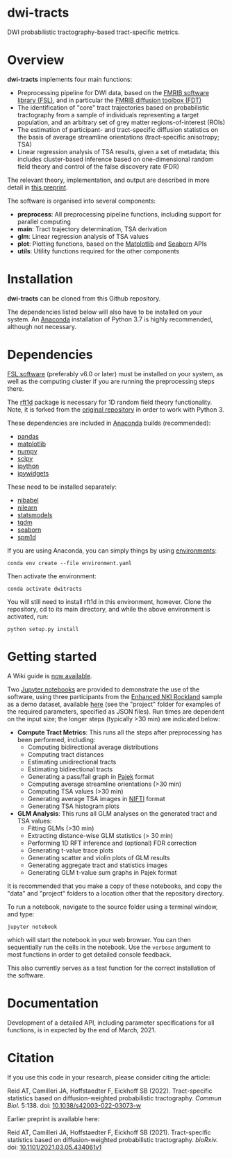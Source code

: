 # dwi-tracts
DWI probabilistic tractography-based tract-specific metrics.

# Overview
**dwi-tracts** implements four main functions:

* Preprocessing pipeline for DWI data, based on the [FMRIB software library (FSL)](https://fsl.fmrib.ox.ac.uk/fsl/fslwiki), and in particular the [FMRIB diffusion toolbox (FDT)](https://fsl.fmrib.ox.ac.uk/fsl/fslwiki/FDT)
* The identification of "core" tract trajectories based on probabilistic tractography from a sample of individuals representing a target population, and an arbitrary set of grey matter regions-of-interest (ROIs)
* The estimation of participant- and tract-specific diffusion statistics on the basis of average streamline orientations (tract-specific anisotropy; TSA)
* Linear regression analysis of TSA results, given a set of metadata; this includes cluster-based inference based on one-dimensional random field theory and control of the false discovery rate (FDR)

The relevant theory, implementation, and output are described in more detail in [this preprint](https://doi.org/10.1101/2021.03.05.434061).

The software is organised into several components:

* **preprocess**: All preprocessing pipeline functions, including support for parallel computing
* **main**: Tract trajectory determination, TSA derivation
* **glm**: Linear regression analysis of TSA values
* **plot**: Plotting functions, based on the [Matplotlib](https://matplotlib.org/) and [Seaborn](https://seaborn.pydata.org/) APIs
* **utils**: Utility functions required for the other components

# Installation
**dwi-tracts** can be cloned from this Github repository. 

The dependencies listed below will also have to be installed on your system. An [Anaconda](https://anaconda.org/anaconda) installation of Python 3.7 is highly recommended, although not necessary.

# Dependencies

[FSL software](https://fsl.fmrib.ox.ac.uk/fsl/fslwiki/FslInstallation) (preferably v6.0 or later) must be installed on your system, as well as the computing cluster if you are running the preprocessing steps there.

The [rft1d](https://github.com/neurocoglab/rft1d) package is necessary for 1D random field theory functionality. Note, it is forked from the [original repository](https://github.com/0todd0000/rft1d) in order to work with Python 3.

These dependencies are included in [Anaconda](https://docs.anaconda.com/anaconda/install/) builds (recommended):
* [pandas](https://pandas.pydata.org/pandas-docs/stable/getting_started/install.html)
* [matplotlib](https://anaconda.org/conda-forge/matplotlib)
* [numpy](https://anaconda.org/anaconda/numpy)
* [scipy](https://anaconda.org/anaconda/scipy)
* [ipython](https://anaconda.org/anaconda/ipython)
* [ipywidgets](https://anaconda.org/anaconda/ipywidgets)

These need to be installed separately:
* [nibabel](https://anaconda.org/conda-forge/nibabel)
* [nilearn](https://anaconda.org/conda-forge/nilearn)
* [statsmodels](https://anaconda.org/anaconda/statsmodels)
* [tqdm](https://anaconda.org/conda-forge/tqdm)
* [seaborn](https://anaconda.org/anaconda/seaborn)
* [spm1d](https://anaconda.org/conda-forge/spm1d)

If you are using Anaconda, you can simply things by using [environments](https://kiwidamien.github.io/save-the-environment-with-conda-and-how-to-let-others-run-your-programs.html):

```console
conda env create --file environment.yaml
```

Then activate the environment:

```console
conda activate dwitracts
```

You will still need to install rft1d in this environment, however. Clone the repository, cd to its main directory, and while the above environment is activated, run:

```console
python setup.py install
```

# Getting started

A Wiki guide is [now available](https://github.com/neurocoglab/dwi-tracts/wiki).

Two [Jupyter notebooks](https://jupyter.org/) are provided to demonstrate the use of the software, using three participants from the [Enhanced NKI Rockland](http://fcon_1000.projects.nitrc.org/indi/enhanced/) sample as a demo dataset, available [here](https://github.com/neurocoglab/dwi-tracts-data) (see the "project" folder for examples of the required parameters, specified as JSON files). Run times are dependent on the input size; the longer steps (typically >30 min) are indicated below:

* **Compute Tract Metrics**: This runs all the steps after preprocessing has been performed, including:
    * Computing bidirectional average distributions
    * Computing tract distances
    * Estimating unidirectional tracts
    * Estimating bidirectional tracts
    * Generating a pass/fail graph in [Pajek](http://vlado.fmf.uni-lj.si/pub/networks/pajek/) format
    * Computing average streamline orientations (>30 min)
    * Computing TSA values (>30 min)
    * Generating average TSA images in [NIFTI](https://nifti.nimh.nih.gov/nifti-1/) format
    * Generating TSA histogram plots
* **GLM Analysis**: This runs all GLM analyses on the generated tract and TSA values:
    * Fitting GLMs (>30 min)
    * Extracting distance-wise GLM statistics (> 30 min)
    * Performing 1D RFT inference and (optional) FDR correction
    * Generating t-value trace plots
    * Generating scatter and violin plots of GLM results
    * Generating aggregate tract and statistics images
    * Generating GLM t-value sum graphs in Pajek format

It is recommended that you make a copy of these notebooks, and copy the "data" and "project" folders to a location other that the repository directory.

To run a notebook, navigate to the source folder using a terminal window, and type:

`jupyter notebook`

which will start the notebook in your web browser. You can then sequentially run the cells in the notebook. Use the `verbose` argument to most functions in order to get detailed console feedback.

This also currently serves as a test function for the correct installation of the software.

# Documentation
Development of a detailed API, including parameter specifications for all functions, is in expected by the end of March, 2021. 

# Citation

If you use this code in your research, please consider citing the article:

Reid AT, Camilleri JA, Hoffstaedter F, Eickhoff SB (2022). Tract-specific statistics based on diffusion-weighted probabilistic tractography. _Commun Biol._ 5:138. doi: [10.1038/s42003-022-03073-w](http://dx.doi.org/10.1038/s42003-022-03073-w)

Earlier preprint is available here:

Reid AT, Camilleri JA, Hoffstaedter F, Eickhoff SB (2021). Tract-specific statistics based on diffusion-weighted probabilistic tractography. _bioRxiv._ doi: [10.1101/2021.03.05.434061v1](https://doi.org/10.1101/2021.03.05.434061)
